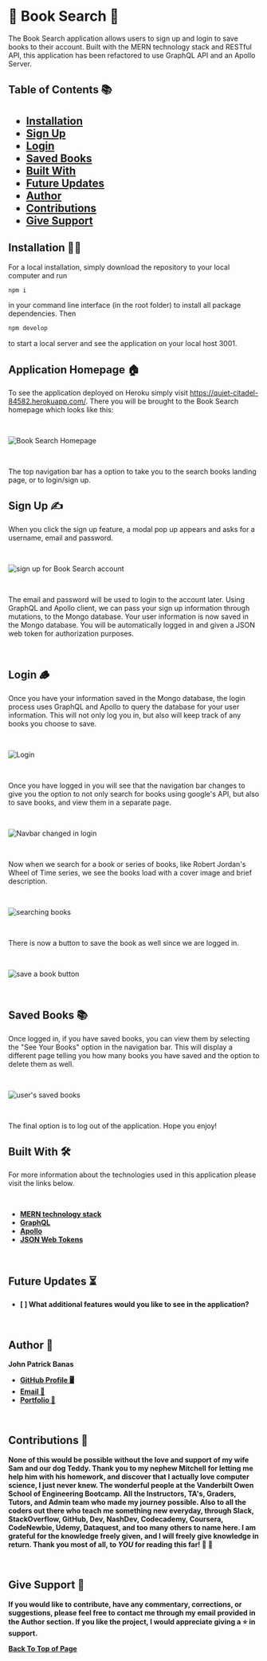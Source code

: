 <h1 id="title">🎉 Book Search 🎉</h1>


<p>The Book Search application allows users to sign up and login to save books to their account. Built with the MERN technology stack and RESTful API, this application has been refactored to use GraphQL API and an Apollo Server.</p>


<h2>Table of Contents 📚<h2>

* [Installation](#installation)
* [Sign Up](#signup)
* [Login](#login)
* [Saved Books](#saved-books)
* [Built With](#built)
* [Future Updates](#future)
* [Author](#author)
* [Contributions](#contribute)
* [Give Support](#Support)


<h2 id="installation">Installation 👨‍🏭</h2>


<p>For a local installation, simply download the repository to your local computer and run </p>

```sh
npm i
```

<p> in your command line interface (in the root folder) to install all package dependencies. Then </p> 

```sh
npm develop
```

<p> to start a local server and see the application on your local host 3001. </p>


<h2 id="homepage">Application Homepage 🏠</h2> 


<p>To see the application deployed on Heroku simply visit <a href="https://quiet-citadel-84582.herokuapp.com/">https://quiet-citadel-84582.herokuapp.com/</a>. There you will be brought to the Book Search homepage which looks like this:</p>

<p>&nbsp</p>

![Book Search Homepage](/assets/images/homepage.png)

<p>&nbsp</p>

<p>The top navigation bar has a option to take you to the search books landing page, or to login/sign up.</p>


<h2 id="signup">Sign Up ✍️</h2> 

<p>When you click the sign up feature, a modal pop up appears and asks for a username, email and password.</p>

<p>&nbsp</p>

![sign up for Book Search account](/assets/images/signup.png)

<p>&nbsp</p>

<p> The email and password will be used to login to the account later. Using GraphQL and Apollo client, we can pass your sign up information through mutations, to the Mongo database. Your user information is now saved in the Mongo database. You will be automatically logged in and given a JSON web token for authorization purposes.</p>

<p>&nbsp</p>

<h2 id="login">Login 🪵</h2> 

<p>Once you have your information saved in the Mongo database, the login process uses GraphQL and Apollo to query the database for your user information. This will not only log you in, but also will keep track of any books you choose to save.</p>

<p>&nbsp</p>

![Login](/assets/images/login.png)

<p>&nbsp</p>

<p>Once you have logged in you will see that the navigation bar changes to give you the option to not only search for books using google's API, but also to save books, and view them in a separate page.<p>

<p>&nbsp</p>

![Navbar changed in login](/assets/images/logged-in.png)

<p>&nbsp</p>

<p>Now when we search for a book or series of books, like Robert Jordan's Wheel of Time series, we see the books load with a cover image and brief description.</p>

<p>&nbsp</p>

![searching books](/assets/images/searchbooks.png)

<p>&nbsp</p>

<p> There is now a button to save the book as well since we are logged in.</p>

<p>&nbsp</p>

![save a book button](/assets/images/save-book.png)

<p>&nbsp</p>

<h2 id="saved-books">Saved Books 📚</h2> 

<p>Once logged in, if you have saved books, you can view them by selecting the "See Your Books" option in the navigation bar. This will display a different page telling you how many books you have saved and the option to delete them as well.</p>

<p>&nbsp</p>

![user's saved books](/assets/images/savedbooks.png)

<p>&nbsp</p>

<p>The final option is to log out of the application. Hope you enjoy!</p>

<h2 id="built">Built With 🛠️</h2>

<p>For more information about the technologies used in this application please visit the links below.</p>

<p>&nbsp</p>

<ul>
<li><strong><a href="https://www.educative.io/edpresso/what-is-mern-stack?https://www.educative.io/courses/grokking-the-object-oriented-design-interview?aid=5082902844932096&affiliate_id=5082902844932096&utm_source=google&utm_medium=cpc&utm_campaign=grokking-ci&utm_term=&utm_campaign=Grokking+Coding+Interview+-+USA%2B&utm_source=adwords&utm_medium=ppc&hsa_acc=5451446008&hsa_cam=1871092258&hsa_grp=84009716779&hsa_ad=396821895536&hsa_src=g&hsa_tgt=aud-470210443636:dsa-1287243227899&hsa_kw=&hsa_mt=b&hsa_net=adwords&hsa_ver=3&gclid=Cj0KCQjw0K-HBhDDARIsAFJ6UGhUpUqQ_6eX7MBM_VTDtly7NISrBFPGkHTUZMByYl1fwXfmHqq-efUaAiS8EALw_wcB">MERN technology stack</a></strong></li>
<li><strong><a href="https://graphql.org/learn/#:~:text=GraphQL%20is%20a%20query%20language,your%20existing%20code%20and%20data.">GraphQL</a></strong></li>
<li><strong><a href="https://www.apollographql.com/docs/">Apollo</a><strong></li>
<li><strong><a href="https://jwt.io/introduction">JSON Web Tokens</a></strong></li>
</ul>

<p>&nbsp</p>

<h2 id="future">Future Updates ⏳</h2>

<ul>
<li>[ ] What additional features would you like to see in the application?</li>
</ul>

<p>&nbsp</p>

<h2 id="author">Author 👋</h2>

**John Patrick Banas**

- [GitHub Profile 🖥️](https://github.com/JohnBanas)
- [Email 📧](mailto:jbanas9124@gmail.com)
- [Portfolio 💼](https://johnbanas.github.io/portfolio/)

<p>&nbsp</p>

<h2 id="contribute">Contributions 💚</h2>

<p>None of this would be possible without the love and support of my wife Sam and our dog Teddy. Thank you to my nephew Mitchell for letting me help him with his homework, and discover that I actually love computer science, I just never knew. The wonderful people at the Vanderbilt Owen School of Engineering Bootcamp. All the Instructors, TA's, Graders, Tutors, and Admin team who made my journey possible. Also to all the coders out there who teach me something new everyday, through Slack, StackOverflow, GitHub, Dev, NashDev, Codecademy, Coursera, CodeNewbie, Udemy, Dataquest, and too many others to name here. I am grateful for the knowledge freely given, and I will freely give knowledge in return. Thank you most of all, to <strong><em>YOU</em></strong> for reading this far! <strong>👏 🤣</strong></p>

<p>&nbsp</p>

<h2 id="support">Give Support 👏</h2>

<p>If you would like to contribute, have any commentary, corrections, or suggestions, please feel free to contact me through my email provided in the Author section. If you like the project, I would appreciate giving a ⭐ in support.</p>

[Back To Top of Page](#title)



